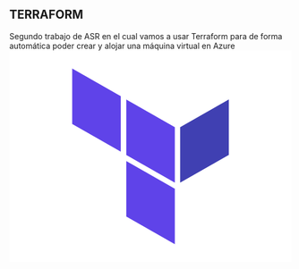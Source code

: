 ## TERRAFORM
Segundo trabajo de ASR en el cual vamos a usar Terraform para de forma automática poder crear y alojar una máquina virtual en Azure  
![Icono de terraform](/terraform.png)
